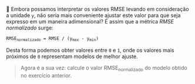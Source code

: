 🥱 Embora possamos interpretar os valores RMSE levando em consideração a unidade `y`, não seria mais conveniente ajustar este valor para que seja expresso em um maneira adimensional? É assim que a métrica _RMSE normalizado_ surge:

<pre>
<code>RMSE<sub>normalizado</sub> = RMSE / (y<sub>max</sub> - y<sub>min</sub>)</code>
</pre>

Desta forma podemos obter valores entre `0` e `1`, onde os valores mais próximos de `0` representam modelos de melhor ajuste.

> Agora é a sua vez: calcule o valor RMSE<sub>normalizado</sub> do modelo obtido no exercício anterior.
